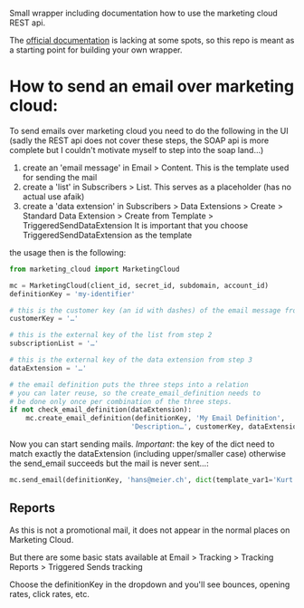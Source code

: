 Small wrapper including documentation how to use the marketing cloud REST api.

The [official documentation](https://developer.salesforce.com/docs/atlas.en-us.noversion.mc-apis.meta/mc-apis/transactional-messaging-get-started.htm) is lacking at some spots, so this repo is meant as a starting point for building your own wrapper.

# How to send an email over marketing cloud:

To send emails over marketing cloud you need to do the following in the UI (sadly the REST api does not cover these steps, the SOAP api is more complete but I couldn't motivate myself to step into the soap land…)

1. create an 'email message' in Email > Content. This is the template 
    used for sending the mail
2. create a 'list' in Subscribers > List. This serves as a placeholder
    (has no actual use afaik)
3. create a 'data extension' in Subscribers > Data Extensions > 
    Create > Standard Data Extension > Create from Template > 
    TriggeredSendDataExtension
    It is important that you choose TriggeredSendDataExtension as
    the template

the usage then is the following:

```python
from marketing_cloud import MarketingCloud

mc = MarketingCloud(client_id, secret_id, subdomain, account_id)
definitionKey = 'my-identifier'

# this is the customer key (an id with dashes) of the email message from step 1:
customerKey = '…'

# this is the external key of the list from step 2
subscriptionList = '…'

# this is the external key of the data extension from step 3
dataExtension = '…'

# the email definition puts the three steps into a relation
# you can later reuse, so the create_email_definition needs to
# be done only once per combination of the three steps.
if not check_email_definition(dataExtension):
    mc.create_email_definition(definitionKey, 'My Email Definition',
                              'Description…', customerKey, dataExtension)

```

Now you can start sending mails.  *Important*: the key of the dict need to match exactly the dataExtension
(including upper/smaller case) otherwise the send_email succeeds but
the mail is never sent…:

```python
mc.send_email(definitionKey, 'hans@meier.ch', dict(template_var1='Kurt'))
```

## Reports

As this is not a promotional mail, it does not appear in the normal places on Marketing Cloud.

But there are some basic stats available at Email > Tracking > Tracking Reports > Triggered Sends tracking

Choose the definitionKey in the dropdown and you'll see bounces, opening rates, click rates, etc.
